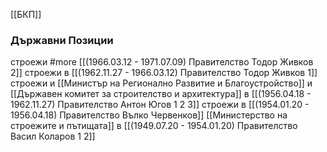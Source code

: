 [[БКП]]

### Държавни Позиции
строежи #more [[(1966.03.12 - 1971.07.09) Правителство Тодор Живков 2]]
строежи в [[(1962.11.27 - 1966.03.12) Правителство Тодор Живков 1]]
строежи и [[Министър на Регионално Развитие и Благоустройство]] и [[Държавен комитет за строителство и архитектура]] в [[(1956.04.18 - 1962.11.27) Правителство Антон Югов 1 2 3]]
строежи в [[(1954.01.20 - 1956.04.18) Правителство Вълко Червенков]]
[[Министерство на строежите и пътищата]] в [[(1949.07.20 - 1954.01.20) Правителство Васил Коларов 1 2]]